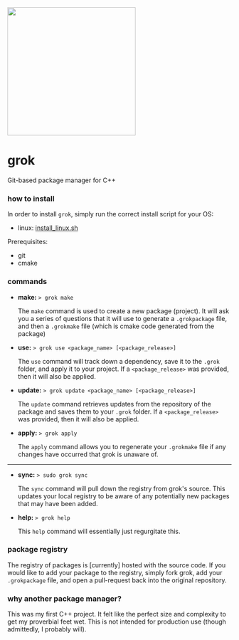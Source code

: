 <img src=https://i.imgur.com/yv6bndF.png width=288/>

# grok
Git-based package manager for C++

### how to install
In order to install `grok`, simply run the correct install script for your OS:

- linux: [install_linux.sh](https://github.com/fyrware/grok/blob/master/scripts/install_linux.sh)

Prerequisites:
- git
- cmake

### commands
- **make:** `> grok make`

  The `make` command is used to create a new package (project). It will ask you a series of questions that it will use 
  to generate a `.grokpackage` file, and then a `.grokmake` file (which is cmake code generated from the package)
  
- **use:** `> grok use <package_name> [<package_release>]`

  The `use` command will track down a dependency, save it to the `.grok` folder, and apply it to your project. If a 
  `<package_release>` was provided, then it will also be applied.

- **update:** `> grok update <package_name> [<package_release>]`

  The `update` command retrieves updates from the repository of the package and saves them to your `.grok` folder. If a 
  `<package_release>` was provided, then it will also be applied.

- **apply:** `> grok apply`

  The `apply` command allows you to regenerate your `.grokmake` file if any changes have occurred that grok is unaware 
  of.

---

- **sync:** `> sudo grok sync`

  The `sync` command will pull down the registry from grok's source. This updates your local registry to be aware of any 
  potentially new packages that may have been added.

- **help:** `> grok help`

  This `help` command will essentially just regurgitate this.
  
### package registry
The registry of packages is [currently] hosted with the source code. If you would like to add your package to the 
registry, simply fork grok, add your `.grokpackage` file, and open a pull-request back into the original repository.

### why another package manager?
This was my first C++ project. It felt like the perfect size and complexity to get my proverbial feet wet. This is not 
intended for production use (though admittedly, I probably will).